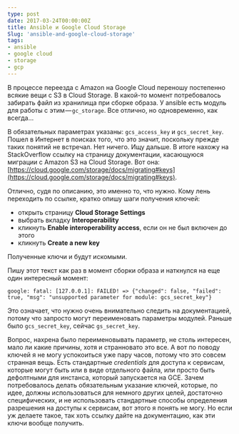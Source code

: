 ```yaml
---
type: post
date: 2017-03-24T00:00:00Z
title: Ansible и Google Cloud Storage
Slug: 'ansible-and-google-cloud-storage'
tags:
- ansible
- google cloud
- storage
- gcp
---
```


В процессе переезда с Amazon на Google Cloud переношу постепенно всякие вещи с S3 в Cloud Storage. В какой-то момент потребовалось забирать файл из хранилища при сборке образа. У ansible есть модуль для работы с этим — `gc_storage`. Все отлично, но одновременно, как всегда…

В обязательных параметрах указаны: `gcs_access_key` и `gcs_secret_key`. Пошел в Интернет в поисках того, что это значит, поскольку прежде таких понятий не встречал. Нет ничего. Ищу дальше. В итоге нахожу на StackOverflow ссылку на страницу документации, касающуюся миграции с Amazon S3 на Cloud Storage. Вот она: [https://cloud.google.com/storage/docs/migrating#keys](https://cloud.google.com/storage/docs/migrating#keys).

Отлично, судя по описанию, это именно то, что нужно. Кому лень переходить по ссылке, кратко опишу шаги получения ключей:

- открыть страницу **Cloud Storage Settings**
- выбрать вкладку **Interoperability**
- кликнуть **Enable interoperability access**, если он не был включен до этого
- кликнуть **Create a new key**

Полученные ключи и будут искомыми.

Пишу этот текст как раз в момент сборки образа и наткнулся на еще один интересный момент:

	google: fatal: [127.0.0.1]: FAILED! => {"changed": false, "failed": true, "msg": "unsupported parameter for module: gcs_secret_key"}

Это означает, что нужно очень внимательно следить на документацией, потому что запросто могут переименовать параметры модулей. Раньше было `gcs_secret_key`, сейчас `gs_secret_key`.

Вопрос, нахрена было переименовывать параметр, не столь интересен, мало ли какие причины, хотя и странновато это все. А вот по поводу ключей я не могу успокоиться уже пару часов, потому что это совсем странная вещь. Есть стандартные *credentials* для доступа к сервисам, которые могут быть или в виде отдельного файла, или просто быть дефолтными для инстанса, который запускается на GCE. Зачем потребовалось делать обязательным указание ключей, которые, по идее, должны использоваться для немного других целей, достаточно специфических, и не использовать стандартные способы определения разрешения на доступы к сервисам, вот этого я понять не могу. Но если уж делаете такое, так хоть ссылку дайте на документацию, как эти ключи вообще получить.
